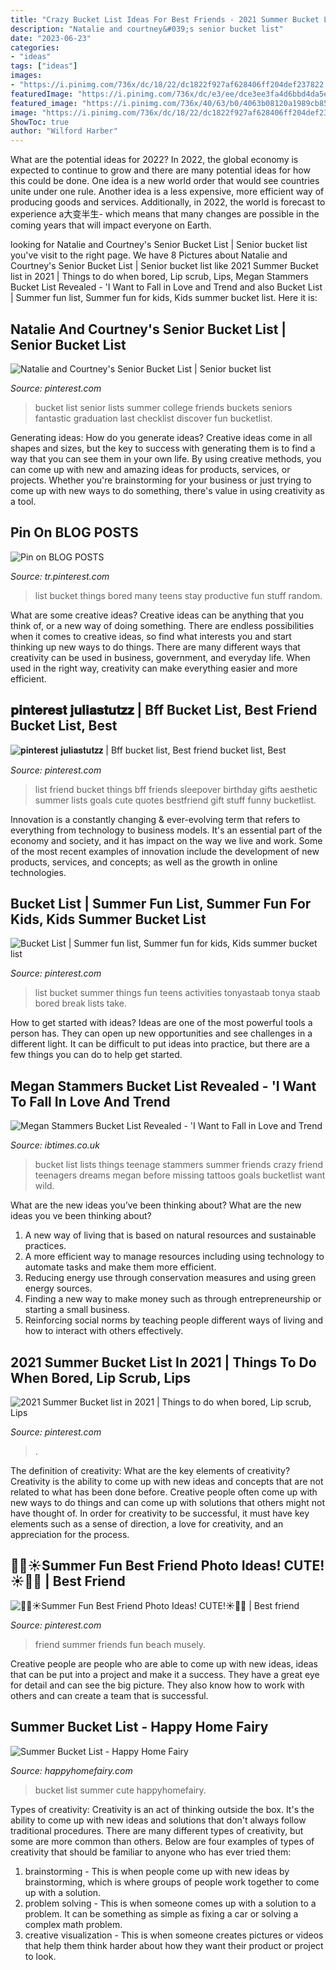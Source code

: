 ```yaml
---
title: "Crazy Bucket List Ideas For Best Friends - 2021 Summer Bucket List In 2021"
description: "Natalie and courtney&#039;s senior bucket list"
date: "2023-06-23"
categories:
- "ideas"
tags: ["ideas"]
images:
- "https://i.pinimg.com/736x/dc/18/22/dc1822f927af628406ff204def237822.jpg"
featuredImage: "https://i.pinimg.com/736x/dc/e3/ee/dce3ee3fa4d6bbd4da5efc1dfb0f1660.jpg"
featured_image: "https://i.pinimg.com/736x/40/63/b0/4063b08120a1989cb857f93fd93c6abb.jpg"
image: "https://i.pinimg.com/736x/dc/18/22/dc1822f927af628406ff204def237822.jpg"
ShowToc: true
author: "Wilford Harber"
---
```



What are the potential ideas for 2022?
In 2022, the global economy is expected to continue to grow and there are many potential ideas for how this could be done. One idea is a new world order that would see countries unite under one rule. Another idea is a less expensive, more efficient way of producing goods and services. Additionally, in 2022, the world is forecast to experience a大变半生- which means that many changes are possible in the coming years that will impact everyone on Earth.

	

		
looking for Natalie and Courtney&#039;s Senior Bucket List | Senior bucket list you've visit to the right page. We have 8 Pictures about Natalie and Courtney&#039;s Senior Bucket List | Senior bucket list like 2021 Summer Bucket list in 2021 | Things to do when bored, Lip scrub, Lips, Megan Stammers Bucket List Revealed - &#039;I Want to Fall in Love and Trend and also Bucket List | Summer fun list, Summer fun for kids, Kids summer bucket list. Here it is:
		
    
## Natalie And Courtney&#039;s Senior Bucket List | Senior Bucket List

<img loading=lazy src="https://i.pinimg.com/originals/e8/c3/2b/e8c32bde2d8a77d653c3bc294ff04ae1.jpg" onerror="this.onerror=null;this.src='https://tse1.mm.bing.net/th?id=OIP.jaD8QRR3asmJItjBEyyxNwHaJ4&amp;pid=15.1';" alt="Natalie and Courtney&#039;s Senior Bucket List | Senior bucket list">

_Source: pinterest.com_

>bucket list senior lists summer college friends buckets seniors fantastic graduation last checklist discover fun bucketlist. 

	

Generating ideas: How do you generate ideas?
Creative ideas come in all shapes and sizes, but the key to success with generating them is to find a way that you can see them in your own life. By using creative methods, you can come up with new and amazing ideas for products, services, or projects. Whether you're brainstorming for your business or just trying to come up with new ways to do something, there's value in using creativity as a tool.

    
## Pin On BLOG POSTS

<img loading=lazy src="https://i.pinimg.com/736x/dc/18/22/dc1822f927af628406ff204def237822.jpg" onerror="this.onerror=null;this.src='https://tse3.mm.bing.net/th?id=OIP.aRRV5QAtml0gY2lfZgBXBgHaLH&amp;pid=15.1';" alt="Pin on BLOG POSTS">

_Source: tr.pinterest.com_

>list bucket things bored many teens stay productive fun stuff random. 

	

What are some creative ideas?
Creative ideas can be anything that you think of, or a new way of doing something. There are endless possibilities when it comes to creative ideas, so find what interests you and start thinking up new ways to do things. There are many different ways that creativity can be used in business, government, and everyday life. When used in the right way, creativity can make everything easier and more efficient.

    
## 𝐩𝐢𝐧𝐭𝐞𝐫𝐞𝐬𝐭 𝐣𝐮𝐥𝐢𝐚𝐬𝐭𝐮𝐭𝐳𝐳 | Bff Bucket List, Best Friend Bucket List, Best

<img loading=lazy src="https://i.pinimg.com/736x/40/63/b0/4063b08120a1989cb857f93fd93c6abb.jpg" onerror="this.onerror=null;this.src='https://tse3.mm.bing.net/th?id=OIP.OHS6FtAWyvwdFHEQf0tA-AHaJ3&amp;pid=15.1';" alt="𝐩𝐢𝐧𝐭𝐞𝐫𝐞𝐬𝐭 𝐣𝐮𝐥𝐢𝐚𝐬𝐭𝐮𝐭𝐳𝐳 | Bff bucket list, Best friend bucket list, Best">

_Source: pinterest.com_

>list friend bucket things bff friends sleepover birthday gifts aesthetic summer lists goals cute quotes bestfriend gift stuff funny bucketlist. 

	

Innovation is a constantly changing & ever-evolving term that refers to everything from technology to business models. It's an essential part of the economy and society, and it has impact on the way we live and work. Some of the most recent examples of innovation include the development of new products, services, and concepts; as well as the growth in online technologies.

    
## Bucket List | Summer Fun List, Summer Fun For Kids, Kids Summer Bucket List

<img loading=lazy src="https://i.pinimg.com/736x/dc/e3/ee/dce3ee3fa4d6bbd4da5efc1dfb0f1660.jpg" onerror="this.onerror=null;this.src='https://tse1.mm.bing.net/th?id=OIP.YyO5EUnOWIpP7H0FTSqIiQHaMH&amp;pid=15.1';" alt="Bucket List | Summer fun list, Summer fun for kids, Kids summer bucket list">

_Source: pinterest.com_

>list bucket summer things fun teens activities tonyastaab tonya staab bored break lists take. 

	

How to get started with ideas?
Ideas are one of the most powerful tools a person has. They can open up new opportunities and see challenges in a different light. It can be difficult to put ideas into practice, but there are a few things you can do to help get started.

    
## Megan Stammers Bucket List Revealed - &#039;I Want To Fall In Love And Trend

<img loading=lazy src="https://d.ibtimes.co.uk/en/full/308649/essential-things-do.jpg" onerror="this.onerror=null;this.src='https://tse4.mm.bing.net/th?id=OIP.zNMTbF8cTtqGkaVMPjT9wQHaFY&amp;pid=15.1';" alt="Megan Stammers Bucket List Revealed - &#039;I Want to Fall in Love and Trend">

_Source: ibtimes.co.uk_

>bucket list lists things teenage stammers summer friends crazy friend teenagers dreams megan before missing tattoos goals bucketlist want wild. 

	

What are the new ideas you’ve been thinking about?
What are the new ideas you ve been thinking about? 

1. A new way of living that is based on natural resources and sustainable practices. 
2. A more efficient way to manage resources including using technology to automate tasks and make them more efficient. 
3. Reducing energy use through conservation measures and using green energy sources. 
4. Finding a new way to make money such as through entrepreneurship or starting a small business. 
5. Reinforcing social norms by teaching people different ways of living and how to interact with others effectively.

    
## 2021 Summer Bucket List In 2021 | Things To Do When Bored, Lip Scrub, Lips

<img loading=lazy src="https://i.pinimg.com/originals/e7/b2/cf/e7b2cf1f7927e791493e56c9b2dd83b1.jpg" onerror="this.onerror=null;this.src='https://tse3.mm.bing.net/th?id=OIP.KDOAai-R5eUjYDWrUbMp4wHaK_&amp;pid=15.1';" alt="2021 Summer Bucket list in 2021 | Things to do when bored, Lip scrub, Lips">

_Source: pinterest.com_

>. 

	

The definition of creativity: What are the key elements of creativity?
Creativity is the ability to come up with new ideas and concepts that are not related to what has been done before. Creative people often come up with new ways to do things and can come up with solutions that others might not have thought of. In order for creativity to be successful, it must have key elements such as a sense of direction, a love for creativity, and an appreciation for the process.

    
## 🌅🌊☀️Summer Fun Best Friend Photo Ideas! CUTE!☀️🌊🌅 | Best Friend

<img loading=lazy src="https://i.pinimg.com/originals/76/22/8b/76228bdcb24325d97ddd415dfe0382b4.jpg" onerror="this.onerror=null;this.src='https://tse4.mm.bing.net/th?id=OIP.O4O8Qrqr7X1wUA4NKm74KwHaLD&amp;pid=15.1';" alt="🌅🌊☀️Summer Fun Best Friend Photo Ideas! CUTE!☀️🌊🌅 | Best friend">

_Source: pinterest.com_

>friend summer friends fun beach musely. 

	

Creative people are people who are able to come up with new ideas, ideas that can be put into a project and make it a success. They have a great eye for detail and can see the big picture. They also know how to work with others and can create a team that is successful.

    
## Summer Bucket List - Happy Home Fairy

<img loading=lazy src="http://happyhomefairy.com/wp-content/uploads/2013/06/summer-bucket-list1.jpg" onerror="this.onerror=null;this.src='https://tse2.mm.bing.net/th?id=OIP.1aoilBS_HIG_EHiK4-DBxgHaLH&amp;pid=15.1';" alt="Summer Bucket List - Happy Home Fairy">

_Source: happyhomefairy.com_

>bucket list summer cute happyhomefairy. 

	

Types of creativity:
Creativity is an act of thinking outside the box. It's the ability to come up with new ideas and solutions that don't always follow traditional procedures. 
There are many different types of creativity, but some are more common than others. Below are four examples of types of creativity that should be familiar to anyone who has ever tried them: 

1) brainstorming - This is when people come up with new ideas by brainstorming, which is where groups of people work together to come up with a solution.
2) problem solving - This is when someone comes up with a solution to a problem. It can be something as simple as fixing a car or solving a complex math problem.
3) creative visualization - This is when someone creates pictures or videos that help them think harder about how they want their product or project to look.

